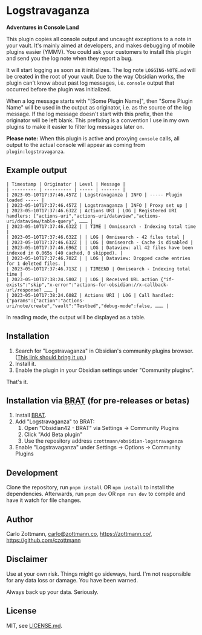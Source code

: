# Logstravaganza
**Adventures in Console Land**

This plugin copies all console output and uncaught exceptions to a note in your vault.  It's mainly aimed at developers, and makes debugging of mobile plugins easier (YMMV). You could ask your customers to install this plugin and send you the log note when they report a bug.

It will start logging as soon as it initializes.  The log note `LOGGING-NOTE.md` will be created in the root of your vault.  Due to the way Obsidian works, the plugin can't know about past log messages, i.e. `console` output that occurred before the plugin was initialized.

When a log message starts with "\[Some Plugin Name\]", then "Some Plugin Name" will be used in the output as originator, i.e. as the source of the log message.  If the log message doesn't start with this prefix, then the originator will be left blank. This prefixing is a convention I use in my own plugins to make it easier to filter log messages later on.

**Please note:** When this plugin is active and proxying `console` calls, all output to the actual console will appear as coming from `plugin:logstravaganza`.


## Example output

```
| Timestamp | Originator | Level | Message |
| --------- | ---------- | ----- | ------- |
| 2023-05-10T17:37:46.457Z | Logstravaganza | INFO | ----- Plugin loaded ----- |
| 2023-05-10T17:37:46.457Z | Logstravaganza | INFO | Proxy set up |
| 2023-05-10T17:37:46.632Z | Actions URI | LOG | Registered URI handlers: ["actions-uri","actions-uri/dataview","actions-uri/dataview/table-query", ……… |
| 2023-05-10T17:37:46.632Z | | TIME | Omnisearch - Indexing total time |
| 2023-05-10T17:37:46.632Z | | LOG | Omnisearch - 42 files total |
| 2023-05-10T17:37:46.632Z | | LOG | Omnisearch - Cache is disabled |
| 2023-05-10T17:37:46.696Z | | LOG | Dataview: all 42 files have been indexed in 0.065s (40 cached, 0 skipped). |
| 2023-05-10T17:37:46.702Z | | LOG | Dataview: Dropped cache entries for 1 deleted files. |
| 2023-05-10T17:37:46.713Z | | TIMEEND | Omnisearch - Indexing total time |
| 2023-05-10T17:38:24.580Z | | LOG | Received URL action {"if-exists":"skip","x-error":"actions-for-obsidian://x-callback-url/response? ……… |
| 2023-05-10T17:38:24.608Z | Actions URI | LOG | Call handled: {"params":{"action":"actions-uri/note/create","vault":"Testbed","debug-mode":false, ……… |
```

In reading mode, the output will be displayed as a table.


## Installation

1. Search for "Logstravaganza" in Obsidian's community plugins browser. ([This link should bring it up.](https://obsidian.md/plugins?id=zottmann))
2. Install it.
3. Enable the plugin in your Obsidian settings under "Community plugins".

That's it.


## Installation via <abbr title="Beta Reviewers Auto-update Tester">BRAT</abbr> (for pre-releases or betas)

1. Install [BRAT](https://github.com/TfTHacker/obsidian42-brat).
2. Add "Logstravaganza" to BRAT:
    1. Open "Obsidian42 - BRAT" via Settings → Community Plugins
    2. Click "Add Beta plugin"
    3. Use the repository address `czottmann/obsidian-logstravaganza`
3. Enable "Logstravaganza" under Settings → Options → Community Plugins


## Development

Clone the repository, run `pnpm install` OR `npm install` to install the dependencies.  Afterwards, run `pnpm dev` OR `npm run dev` to compile and have it watch for file changes.


## Author

Carlo Zottmann, <carlo@zottmann.co>, https://zottmann.co/, https://github.com/czottmann


## Disclaimer

Use at your own risk.  Things might go sideways, hard.  I'm not responsible for any data loss or damage.  You have been warned.

Always back up your data.  Seriously.


## License

MIT, see [LICENSE.md](LICENSE.md).

